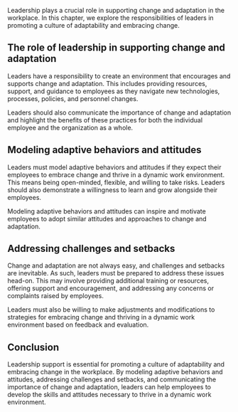 
Leadership plays a crucial role in supporting change and adaptation in the workplace. In this chapter, we explore the responsibilities of leaders in promoting a culture of adaptability and embracing change.

The role of leadership in supporting change and adaptation
----------------------------------------------------------

Leaders have a responsibility to create an environment that encourages and supports change and adaptation. This includes providing resources, support, and guidance to employees as they navigate new technologies, processes, policies, and personnel changes.

Leaders should also communicate the importance of change and adaptation and highlight the benefits of these practices for both the individual employee and the organization as a whole.

Modeling adaptive behaviors and attitudes
-----------------------------------------

Leaders must model adaptive behaviors and attitudes if they expect their employees to embrace change and thrive in a dynamic work environment. This means being open-minded, flexible, and willing to take risks. Leaders should also demonstrate a willingness to learn and grow alongside their employees.

Modeling adaptive behaviors and attitudes can inspire and motivate employees to adopt similar attitudes and approaches to change and adaptation.

Addressing challenges and setbacks
----------------------------------

Change and adaptation are not always easy, and challenges and setbacks are inevitable. As such, leaders must be prepared to address these issues head-on. This may involve providing additional training or resources, offering support and encouragement, and addressing any concerns or complaints raised by employees.

Leaders must also be willing to make adjustments and modifications to strategies for embracing change and thriving in a dynamic work environment based on feedback and evaluation.

Conclusion
----------

Leadership support is essential for promoting a culture of adaptability and embracing change in the workplace. By modeling adaptive behaviors and attitudes, addressing challenges and setbacks, and communicating the importance of change and adaptation, leaders can help employees to develop the skills and attitudes necessary to thrive in a dynamic work environment.
